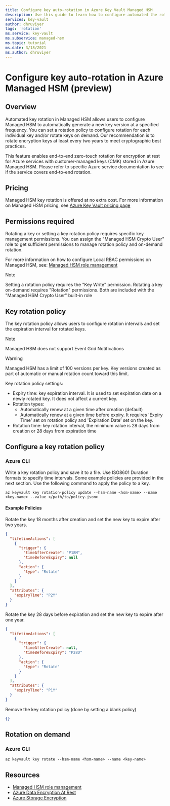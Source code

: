 ```yaml
---
title: Configure key auto-rotation in Azure Key Vault Managed HSM
description: Use this guide to learn how to configure automated the rotation of a key in Azure Key Vault Managed HSM
services: key-vault
author: dhruviyer
tags: 'rotation'
ms.service: key-vault
ms.subservice: managed-hsm
ms.topic: tutorial
ms.date: 3/18/2021
ms.author: dhruviyer
---
```

# Configure key auto-rotation in Azure Managed HSM (preview)

## Overview

Automated key rotation in Managed HSM allows users to configure Managed HSM to automatically generate a new key version at a specified frequency. You can set a rotation policy to configure rotation for each individual
key and/or rotate keys on demand. Our recommendation is to rotate encryption keys at least every two years to meet cryptographic best practices.

This feature enables end-to-end zero-touch rotation for encryption at rest for Azure services with customer-managed keys (CMK) stored in Azure Managed HSM. Please refer to specific Azure service documentation to see if the service covers end-to-end rotation.

## Pricing

Managed HSM key rotation is offered at no extra cost. For more information on Managed HSM pricing, see [Azure Key Vault pricing page](https://azure.microsoft.com/pricing/details/key-vault/)

## Permissions required

Rotating a key or setting a key rotation policy requires specific key management permissions. You can assign the "Managed HSM Crypto User" role to get sufficient permissions to manage rotation policy and on-demand rotation.

For more information on how to configure Local RBAC permissions on Managed HSM, see:
[Managed HSM role management](role-management.md)

> [!NOTE]
> Setting a rotation policy requires the "Key Write" permission. Rotating a key on-demand requires "Rotation" permissions. Both are included with the "Managed HSM Crypto User" built-in role

## Key rotation policy

The key rotation policy allows users to configure rotation intervals and set the expiration interval for rotated keys. 

> [!NOTE]
> Managed HSM does not support Event Grid Notifications

> [!WARNING]
> Managed HSM has a limit of 100 versions per key. Key versions created as part of automatic or manual rotation count toward this limit.

Key rotation policy settings:

-   Expiry time: key expiration interval. It is used to set expiration date on a newly rotated key. It does not affect a current key.
-   Rotation types:
    -   Automatically renew at a given time after creation (default)
    -   Automatically renew at a given time before expiry. It requires 'Expiry Time' set on rotation policy and 'Expiration Date' set on the key.
-   Rotation time: key rotation interval, the minimum value is 28 days from creation or 28 days from expiration time

## Configure a key rotation policy

### Azure CLI

Write a key rotation policy and save it to a file. Use ISO8601 Duration formats to specify time intervals. Some example policies are provided in the next section. Use the following command to apply the policy to a key. 

```azurecli
az keyvault key rotation-policy update --hsm-name <hsm-name> --name <key-name> --value </path/to/policy.json>
```
#### Example Policies

Rotate the key 18 months after creation and set the new key to expire after two years.

```json
{
  "lifetimeActions": [
    {
      "trigger": {
        "timeAfterCreate": "P18M",
        "timeBeforeExpiry": null
      },
      "action": {
        "type": "Rotate"
      }
    }
  ],
  "attributes": {
    "expiryTime": "P2Y"
  }
}
```

Rotate the key 28 days before expiration and set the new key to expire after one year.

```json
{
  "lifetimeActions": [
    {
      "trigger": {
        "timeAfterCreate": null,
        "timeBeforeExpiry": "P28D"
      },
      "action": {
        "type": "Rotate"
      }
    }
  ],
  "attributes": {
    "expiryTime": "P1Y"
  }
}
```

Remove the key rotation policy (done by setting a blank policy)

```json
{}
```

## Rotation on demand

### Azure CLI
```azurecli
az keyvault key rotate --hsm-name <hsm-name> --name <key-name>
```

## Resources

- [Managed HSM role management](role-management.md)
- [Azure Data Encryption At Rest](../../security/fundamentals/encryption-atrest.md)
- [Azure Storage Encryption](../../storage/common/storage-service-encryption.md)
